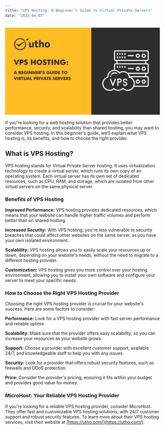 ```yaml
---
title: "VPS Hosting: A Beginner’s Guide to Virtual Private Servers"
date: "2023-04-07"
---
```


![](images/VPS-Hosting_-A-Beginners-Guide-to-Virtual-Private-Servers.jpg)

If you're looking for a web hosting solution that provides better performance, security, and scalability than shared hosting, you may want to consider VPS hosting. In this beginner's guide, we'll explain what VPS hosting is, its benefits, and how to choose the right provider.

## What is VPS Hosting?

VPS hosting stands for Virtual Private Server hosting. It uses virtualization technology to create a virtual server, which runs its own copy of an operating system. Each virtual server has its own set of dedicated resources, such as CPU, RAM, and storage, which are isolated from other virtual servers on the same physical server.

### Benefits of VPS Hosting

**Improved Performance:** VPS hosting provides dedicated resources, which means that your website can handle higher traffic volumes and perform better than on shared hosting.

**Increased Security:** With VPS hosting, you're less vulnerable to security breaches that could affect other websites on the same server, as you have your own isolated environment.

**Scalability:** VPS hosting allows you to easily scale your resources up or down, depending on your website's needs, without the need to migrate to a different hosting provider.

**Customization:** VPS hosting gives you more control over your hosting environment, allowing you to install your own software and configure your server to meet your specific needs.

### How to Choose the Right VPS Hosting Provider

Choosing the right VPS hosting provider is crucial for your website's success. Here are some factors to consider:

**Performance:** Look for a VPS hosting provider with fast server performance and reliable uptime.

**Scalability:** Make sure that the provider offers easy scalability, so you can increase your resources as your website grows.

**Support:** Choose a provider with excellent customer support, available 24/7, and knowledgeable staff to help you with any issues.

**Security:** Look for a provider that offers robust security features, such as firewalls and DDoS protection.

**Price:** Consider the provider's pricing, ensuring it fits within your budget and provides good value for money.

### MicroHost: Your Reliable VPS Hosting Provider

If you're looking for a reliable VPS hosting provider, consider MicroHost. They offer fast and customizable VPS hosting solutions, with 24/7 customer support and robust security features. To learn more about their VPS hosting services, visit their website at [https://utho.com/](https://utho.com/).

